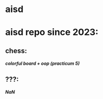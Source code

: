 # aisd
# aisd repo since 2023:

## chess:
##### colorful board + oop (practicum 5)

## ???:
##### NaN
